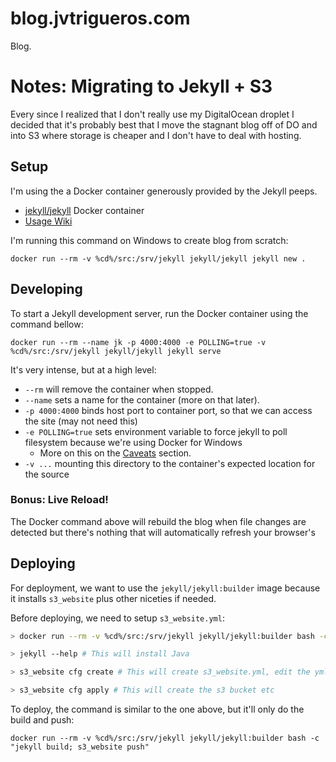 # blog.jvtrigueros.com
Blog.

# Notes: Migrating to Jekyll + S3

Every since I realized that I don't really use my DigitalOcean droplet I decided that it's probably
best that I move the stagnant blog off of DO and into S3 where storage is cheaper and I don't have
to deal with hosting.

## Setup

I'm using the a Docker container generously provided by the Jekyll peeps.

- [jekyll/jekyll](https://hub.docker.com/r/jekyll/jekyll/) Docker container
- [Usage Wiki](https://github.com/jekyll/docker/wiki/Usage:-Running)

I'm running this command on Windows to create blog from scratch:

    docker run --rm -v %cd%/src:/srv/jekyll jekyll/jekyll jekyll new .

## Developing

To start a Jekyll development server, run the Docker container using the command bellow:

    docker run --rm --name jk -p 4000:4000 -e POLLING=true -v %cd%/src:/srv/jekyll jekyll/jekyll jekyll serve

It's very intense, but at a high level:

- `--rm` will remove the container when stopped.
- `--name` sets a name for the container (more on that later).
- `-p 4000:4000` binds host port to container port, so that we can access the site (may not need this)
- `-e POLLING=true` sets environment variable to force jekyll to poll filesystem because we're using Docker for Windows
  - More on this on the [Caveats](https://github.com/jekyll/docker/wiki/Usage:-Running#caveats) section.
- `-v ...` mounting this directory to the container's expected location for the source

### Bonus: Live Reload!

The Docker command above will rebuild the blog when file changes are detected but there's nothing that will automatically
refresh your browser's

## Deploying

For deployment, we want to use the `jekyll/jekyll:builder` image because it installs `s3_website` plus other niceties if
needed.

Before deploying, we need to setup `s3_website.yml`:

```bash
> docker run --rm -v %cd%/src:/srv/jekyll jekyll/jekyll:builder bash -c "jekyll build; s3_website push"

> jekyll --help # This will install Java

> s3_website cfg create # This will create s3_website.yml, edit the yml file with correct creds

> s3_website cfg apply # This will create the s3 bucket etc
```


To deploy, the command is similar to the one above, but it'll only do the build and push:

    docker run --rm -v %cd%/src:/srv/jekyll jekyll/jekyll:builder bash -c "jekyll build; s3_website push"
